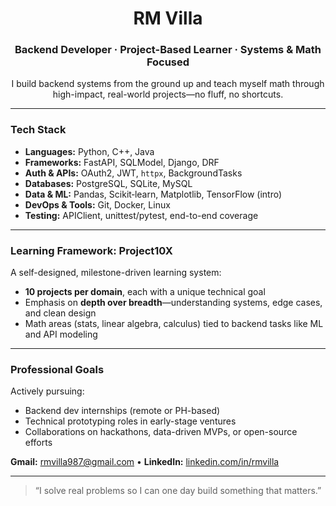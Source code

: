 <h1 align="center">RM Villa</h1>
<h3 align="center">Backend Developer · Project-Based Learner · Systems & Math Focused</h3>
<p align="center">
  I build backend systems from the ground up and teach myself math through high-impact, real-world projects—no fluff, no shortcuts.
</p>

---

### Tech Stack

- **Languages:** Python, C++, Java 
- **Frameworks:** FastAPI, SQLModel, Django, DRF
- **Auth & APIs:** OAuth2, JWT, `httpx`, BackgroundTasks  
- **Databases:** PostgreSQL, SQLite, MySQL  
- **Data & ML:** Pandas, Scikit‑learn, Matplotlib, TensorFlow (intro)  
- **DevOps & Tools:** Git, Docker, Linux  
- **Testing:** APIClient, unittest/pytest, end-to-end coverage

---

### Learning Framework: Project10X

A self-designed, milestone-driven learning system:

- **10 projects per domain**, each with a unique technical goal 
- Emphasis on **depth over breadth**—understanding systems, edge cases, and clean design
- Math areas (stats, linear algebra, calculus) tied to backend tasks like ML and API modeling

---

### Professional Goals

Actively pursuing:
- Backend dev internships (remote or PH-based)
- Technical prototyping roles in early-stage ventures
- Collaborations on hackathons, data-driven MVPs, or open-source efforts

**Gmail:** rmvilla987@gmail.com • **LinkedIn:** [linkedin.com/in/rmvilla](https://www.linkedin.com/in/villarm/)

---

> “I solve real problems so I can one day build something that matters.”
